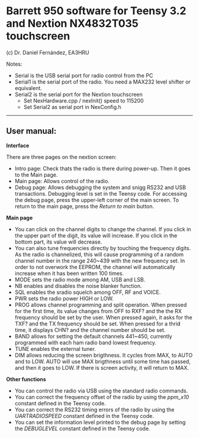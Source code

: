# Barrett 950 software for Teensy 3.2 and Nextion NX4832T035 touchscreen
(c) Dr. Daniel Fernández, EA3HRU
 
Notes:
  * Serial is the USB serial port for radio control from the PC
  * Serial1 is the serial port of the radio. You need a MAX232 level shifter or equivalent.
  * Serial2 is the serial port for the Nextion touchscreen
    * Set NexHardware.cpp / nexInit() speed to 115200
    * Set Serial2 as serial port in NexConfig.h 
 ---
 User manual:
 -----------
 **Interface**
 
 There are three pages on the nextion screen:
  * Intro page: Check thats the radio is there during power-up. Then it goes to the Main page.
  * Main page: Allows control of the radio.
  * Debug page: Allows debugging the system and snigg RS232 and USB transactions. Debugging level is set in the Teensy code. For accessing the debug page, press the upper-left corner of the main screen. To return to the main page, press the _Return to main_ button.

**Main page**

* You can click on the channel digits to change the channel. If you click in the upper part of the digit, its value will increase. If you click in the bottom part, its value will decrease. 
* You can also tune frequencies directly by touching the frequency digits. As the radio is channelized, this will cause programming of a random channel number in the range 240~439 with the new frequency set. In order to not overwork the EEPROM, the channel will automatically increase when it has been written 100 times.
* MODE sets the radio mode among AM, USB and LSB.
* NB enables and disables the noise blanker function.
* SQL enables the sradio squelch among OFF, RF and VOICE.
* PWR sets the radio power HIGH or LOW.
* PROG allows channel programming and split operation. When pressed for the first time, its value changes from OFF to RXF? and the the RX frequency should be set by the user. When pressed again, it asks for the TXF? and the TX frequency should be set. When pressed for a thrid time, it displays CHN? and the channel number should be set.
* BAND allows for setting the default channels 441~450, currently programmed with each ham radio band lowest frequency.
* TUNE enables the external tuner.
* DIM allows reducing the screen brigthness. It cycles from MAX, to AUTO and to LOW. AUTO will use MAX brigthness until some time has passed, and then it goes to LOW. If there is screen activity, it will return to MAX.

**Other functions**
* You can control the radio via USB using the standard radio commands.
* You can correct the frequency offset of the radio by using the _ppm_x10_ constant defined in the Teensy code. 
* You can correct the RS232 timing errors of the radio by using the _UARTRADIOSPEED_ constant defined in the Teensy code. 
* You can set the information level printed to the debug page by setting the _DEBUGLEVEL_ constant defined in the Teensy code. 
